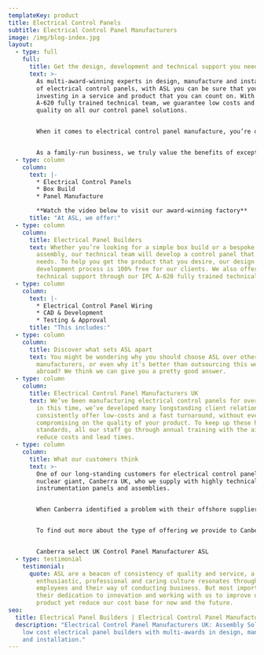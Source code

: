 ```yaml
---
templateKey: product
title: Electrical Control Panels
subtitle: Electrical Control Panel Manufacturers
image: /img/blog-index.jpg
layout:
  - type: full
    full:
      title: Get the design, development and technical support you need with ASL
      text: >-
        As multi-award-winning experts in design, manufacture and installation
        of electrical control panels, with ASL you can be sure that you’re
        investing in a service and product that you can count on. With an IPC
        A-620 fully trained technical team, we guarantee low costs and high
        quality on all our control panel solutions. 


        When it comes to electrical control panel manufacture, you’re dealing with the technological brains of your operation which leaves little margin for mistakes. Our technical team have excellent design and engineering capabilities, designed to help clients with even the most complex of requirements.  


        As a family-run business, we truly value the benefits of exceptional customer service as well as being a local manufacturer to the UK. We go above and beyond to ensure that we offer support when you need it, and this doesn’t end once you’ve received your product. We aim to build relationships that stand the test of time with our clients; we’re not simply one-trick ponies.
  - type: column
    column:
      text: |-
        * Electrical Control Panels
        * Box Build
        * Panel Manufacture

        **Watch the video below to visit our award-winning factory**
      title: "At ASL, we offer:"
  - type: column
    column:
      title: Electrical Panel Builders
      text: Whether you’re looking for a simple box build or a bespoke panel build
        assembly, our technical team will develop a control panel that fits your
        needs. To help you get the product that you desire, our design and
        development process is 100% free for our clients. We also offer free
        technical support through our IPC A-620 fully trained technical team.
  - type: column
    column:
      text: |-
        * Electrical Control Panel Wiring
        * CAD & Development
        * Testing & Approval
      title: "This includes:"
  - type: column
    column:
      title: Discover what sets ASL apart
      text: You might be wondering why you should choose ASL over other UK
        manufacturers, or even why it’s better than outsourcing this work
        abroad? We think we can give you a pretty good answer.
  - type: column
    column:
      title: Electrical Control Panel Manufacturers UK
      text: We’ve been manufacturing electrical control panels for over 20 years and
        in this time, we’ve developed many longstanding client relationships. We
        consistently offer low-costs and a fast turnaround, without ever
        compromising on the quality of your product. To keep up these high
        standards, all our staff go through annual training with the aim to
        reduce costs and lead times.
  - type: column
    column:
      title: What our customers think
      text: >-
        One of our long-standing customers for electrical control panels is the
        nuclear giant, Canberra UK, who we supply with highly technical nuclear
        instrumentation panels and assemblies.


        When Canberra identified a problem with their offshore supplier for cable assemblies and control panels, their own quality began to quickly decline. That’s where we came in. 


        To find out more about the type of offering we provide to Canberra, why not take a look at our case study below? 


        Canberra select UK Control Panel Manufacturer ASL
  - type: testimonial
    testimonial:
      quote: ASL are a beacon of consistency of quality and service, a business who’s
        enthusiastic, professional and caring culture resonates throughout the
        employees and their way of conducting business. But most importantly
        their dedication to innovation and working with us to improve our
        product yet reduce our cost base for now and the future.
seo:
  title: Electrical Panel Builders | Electrical Control Panel Manufacturers UK
  description: "Electrical Control Panel Manufacturers UK: Assembly Solutions are
    low cost electrical panel builders with multi-awards in design, manufacture
    and installation."
---
```


